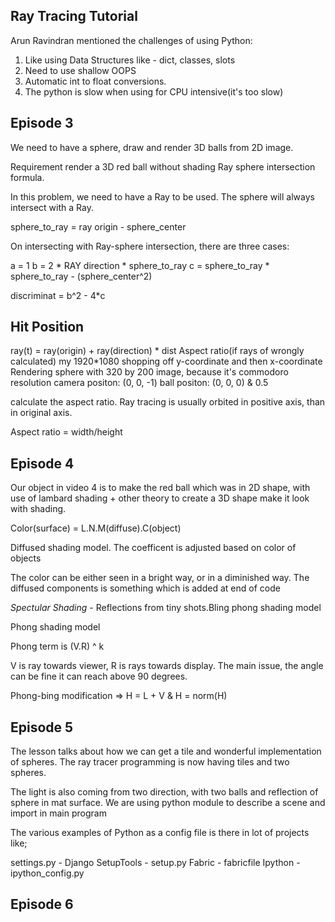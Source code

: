 ## Ray Tracing Tutorial

Arun Ravindran mentioned the challenges of using Python:

1. Like using Data Structures like - dict, classes, slots
2. Need to use shallow OOPS
3. Automatic int to float conversions.
4. The python is slow when using for CPU intensive(it's too slow)

## Episode 3

We need to have a sphere, draw
and render 3D balls from 2D image.

Requirement render a 3D red ball without shading
Ray sphere intersection formula. 

In this problem, we need to have a Ray to be used. The sphere
will always intersect  with a Ray.

sphere_to_ray = ray origin - sphere_center

On intersecting with Ray-sphere intersection, there are three cases:

a = 1
b = 2 * RAY direction * sphere_to_ray
c = sphere_to_ray * sphere_to_ray - (sphere_center^2)

discriminat = b^2 - 4*c

## Hit Position

ray(t) = ray(origin) + ray(direction) * dist
Aspect ratio(if rays of wrongly calculated) my 1920*1080
shopping off y-coordinate and then x-coordinate
Rendering sphere with 320 by 200 image, because it's commodoro resolution
camera positon: (0, 0, -1)
ball positon: (0, 0, 0) & 0.5

calculate the aspect ratio. Ray tracing is usually orbited in positive
axis, than in original axis.

Aspect ratio = width/height

## Episode 4

Our object in video 4 is to make the red ball which was in 2D shape,
with use of lambard shading + other theory to create a 3D shape
make it look with shading.

Color(surface) = L.N.M(diffuse).C(object)

Diffused shading model. The coefficent is adjusted based on color of objects

The color can be either seen in a bright way, or in a diminished way. The 
diffused components is something which is added at end of code

*Spectular Shading* - Reflections from tiny shots.Bling phong shading model

Phong shading model

Phong term is (V.R) ^ k

V is ray towards viewer, R is rays towards display. The main issue, the angle can
be fine it can reach above 90 degrees.

Phong-bing modification => H = L + V
                            & H = norm(H)

## Episode 5

The lesson talks about how we can get a tile and wonderful implementation of spheres.
The ray tracer programming is now having tiles and two spheres.

The light is also coming from two direction, with two balls and reflection
of sphere in mat surface. We are using python module to describe a scene and import in main program

The various examples of  Python as a config file is there in lot of projects like;

settings.py - Django
SetupTools - setup.py
Fabric - fabricfile
Ipython - ipython_config.py

## Episode 6